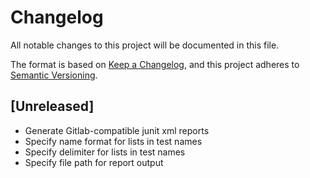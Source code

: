 # Changelog
All notable changes to this project will be documented in this file.

The format is based on [Keep a Changelog](https://keepachangelog.com/en/1.0.0/),
and this project adheres to [Semantic Versioning](https://semver.org/spec/v2.0.0.html).

## [Unreleased]
* Generate Gitlab-compatible junit xml reports
* Specify name format for lists in test names
* Specify delimiter for lists in test names
* Specify file path for report output



